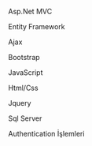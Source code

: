 Asp.Net MVC<br>

Entity Framework<br>

Ajax<br>

Bootstrap<br>

JavaScript<br>

Html/Css<br>

Jquery<br>

Sql Server<br>

Authentication İşlemleri<br>
